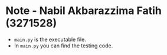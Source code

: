 # Note - Nabil Akbarazzima Fatih (3271528)

- `main.py` is the executable file.
- In `main.py` you can find the testing code.
